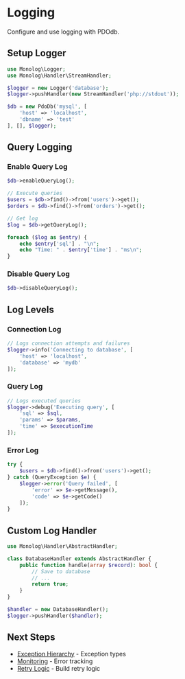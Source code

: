 # Logging

Configure and use logging with PDOdb.

## Setup Logger

```php
use Monolog\Logger;
use Monolog\Handler\StreamHandler;

$logger = new Logger('database');
$logger->pushHandler(new StreamHandler('php://stdout'));

$db = new PdoDb('mysql', [
    'host' => 'localhost',
    'dbname' => 'test'
], [], $logger);
```

## Query Logging

### Enable Query Log

```php
$db->enableQueryLog();

// Execute queries
$users = $db->find()->from('users')->get();
$orders = $db->find()->from('orders')->get();

// Get log
$log = $db->getQueryLog();

foreach ($log as $entry) {
    echo $entry['sql'] . "\n";
    echo "Time: " . $entry['time'] . "ms\n";
}
```

### Disable Query Log

```php
$db->disableQueryLog();
```

## Log Levels

### Connection Log

```php
// Logs connection attempts and failures
$logger->info('Connecting to database', [
    'host' => 'localhost',
    'database' => 'mydb'
]);
```

### Query Log

```php
// Logs executed queries
$logger->debug('Executing query', [
    'sql' => $sql,
    'params' => $params,
    'time' => $executionTime
]);
```

### Error Log

```php
try {
    $users = $db->find()->from('users')->get();
} catch (QueryException $e) {
    $logger->error('Query failed', [
        'error' => $e->getMessage(),
        'code' => $e->getCode()
    ]);
}
```

## Custom Log Handler

```php
use Monolog\Handler\AbstractHandler;

class DatabaseHandler extends AbstractHandler {
    public function handle(array $record): bool {
        // Save to database
        // ...
        return true;
    }
}

$handler = new DatabaseHandler();
$logger->pushHandler($handler);
```

## Next Steps

- [Exception Hierarchy](exception-hierarchy.md) - Exception types
- [Monitoring](monitoring.md) - Error tracking
- [Retry Logic](retry-logic.md) - Build retry logic

